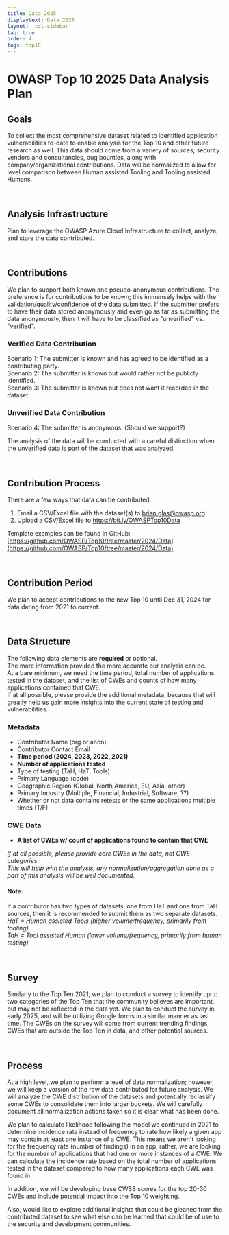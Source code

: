 ```yaml
---
title: Data_2025
displaytext: Data 2025
layout:  col-sidebar
tab: true
order: 4
tags: top10
---
```


# OWASP Top 10 2025 Data Analysis Plan

## Goals
To collect the most comprehensive dataset related to identified application vulnerabilities to-date to enable analysis for the Top 10 and other future research as well. This data should come from a variety of sources; security vendors and consultancies, bug bounties, along with company/organizational contributions. Data will be normalized to allow for level comparison between Human assisted Tooling and Tooling assisted Humans.

<br/>

## Analysis Infrastructure 
Plan to leverage the OWASP Azure Cloud Infrastructure to collect, analyze, and store the data contributed. 

<br/>

## Contributions
We plan to support both known and pseudo-anonymous contributions. The preference is for contributions to be known; this immensely helps with the validation/quality/confidence of the data submitted. If the submitter prefers to have their data stored anonymously and even go as far as submitting the data anonymously, then it will have to be classified as "unverified" vs. "verified".

### Verified Data Contribution
Scenario 1: The submitter is known and has agreed to be identified as a contributing party.<br/>
Scenario 2: The submitter is known but would rather not be publicly identified.<br/>
Scenario 3: The submitter is known but does not want it recorded in the dataset.<br/>

### Unverified Data Contribution
Scenario 4: The submitter is anonymous.  (Should we support?)

The analysis of the data will be conducted with a careful distinction when the unverified data is part of the dataset that was analyzed.

<br/>

## Contribution Process
There are a few ways that data can be contributed:
1.	Email a CSV/Excel file with the dataset(s) to brian.glas@owasp.org
2.	Upload a CSV/Excel file to https://bit.ly/OWASPTop10Data

Template examples can be found in GitHub: [https://github.com/OWASP/Top10/tree/master/2024/Data](https://github.com/OWASP/Top10/tree/master/2024/Data)

<br/>

## Contribution Period
We plan to accept contributions to the new Top 10 until Dec 31, 2024 for data dating from 2021 to current.

<br/>

## Data Structure
The following data elements are **required** or optional. <br/>
The more information provided the more accurate our analysis can be.<br/>
At a bare minimum, we need the time period, total number of applications tested in the dataset, and the list of CWEs and counts of how many applications contained that CWE.<br/>
If at all possible, please provide the additional metadata, because that will greatly help us gain more insights into the current state of testing and vulnerabilities.<br/>


### Metadata
* Contributor Name (org or anon)<br/>
* Contributor Contact Email<br/>
* **Time period (2024, 2023, 2022, 2021)**<br/>
* **Number of applications tested**<br/>
* Type of testing (TaH, HaT, Tools)<br/>
* Primary Language (code)<br/>
* Geographic Region (Global, North America, EU, Asia, other)<br/>
* Primary Industry (Multiple, Financial, Industrial, Software, ??)<br/>
* Whether or not data contains retests or the same applications multiple times (T/F)<br/>

### CWE Data
* **A list of CWEs w/ count of applications found to contain that CWE**<br/>

_If at all possible, please provide core CWEs in the data, not CWE categories._<br/>
_This will help with the analysis, any normalization/aggregation done as a part of this analysis will be well documented._


#### Note:
If a contributor has two types of datasets, one from HaT and one from TaH sources, then it is recommended to submit them as two separate datasets.<br/>
*HaT = Human assisted Tools (higher volume/frequency, primarily from tooling)*<br/>
*TaH = Tool assisted Human (lower volume/frequency, primarily from human testing)*<br/>

<br/>

## Survey
Similarly to the Top Ten 2021, we plan to conduct a survey to identify up to two categories of the Top Ten that the community believes are important, but may not be reflected in the data yet. We plan to conduct the survey in early 2025, and will be utilizing Google forms in a similar manner as last time. The CWEs on the survey will come from current trending findings, CWEs that are outside the Top Ten in data, and other potential sources.


<br/>

## Process
At a high level, we plan to perform a level of data normalization; however, we will keep a version of the raw data contributed for future analysis. We will analyze the CWE distribution of the datasets and potentially reclassify some CWEs to consolidate them into larger buckets. We will carefully document all normalization actions taken so it is clear what has been done.

We plan to calculate likelihood following the model we continued in 2021 to determine incidence rate instead of frequency to rate how likely a given app may contain at least one instance of a CWE. This means we aren't looking for the frequency rate (number of findings) in an app, rather, we are looking for the number of applications that had one or more instances of a CWE. We can calculate the incidence rate based on the total number of applications tested in the dataset compared to how many applications each CWE was found in.

In addition, we will be developing base CWSS scores for the top 20-30 CWEs and include potential impact into the Top 10 weighting.

Also, would like to explore additional insights that could be gleaned from the contributed dataset to see what else can be learned that could be of use to the security and development communities.
